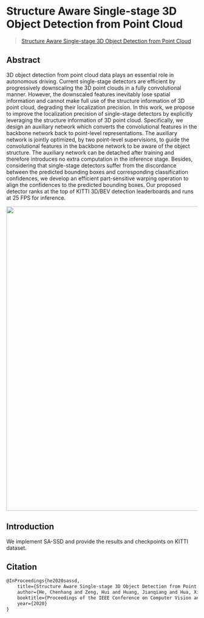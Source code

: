 # Structure Aware Single-stage 3D Object Detection from Point Cloud

> [Structure Aware Single-stage 3D Object Detection from Point Cloud](<[https://arxiv.org/abs/2104.02323](https://openaccess.thecvf.com/content_CVPR_2020/papers/He_Structure_Aware_Single-Stage_3D_Object_Detection_From_Point_Cloud_CVPR_2020_paper.pdf)>)

<!-- [ALGORITHM] -->

## Abstract

3D object detection from point cloud data plays an essential role in autonomous driving. Current single-stage detectors are efficient by progressively downscaling the 3D point clouds in a fully convolutional manner. However, the downscaled features inevitably lose spatial information and cannot make full use of the structure information of 3D point cloud, degrading their localization precision. In this work, we propose to improve the localization precision of single-stage detectors by explicitly leveraging the structure information of 3D point cloud. Specifically, we design an auxiliary network which converts the convolutional features in the backbone network back to point-level representations. The auxiliary network is jointly optimized, by two point-level supervisions, to guide the convolutional features in the backbone network to be aware of the object structure. The auxiliary network can be detached after training and therefore introduces no extra computation in the inference stage. Besides, considering that single-stage detectors suffer from the discordance between the predicted bounding boxes and corresponding classification confidences, we develop an efficient part-sensitive warping operation to align the confidences to the predicted bounding boxes. Our proposed detector ranks at the top of KITTI 3D/BEV detection leaderboards and runs at 25 FPS for inference.

<div align=center>
<img src="https://user-images.githubusercontent.com/30491025/172526367-c8b9bdf7-f901-4f2f-8855-bfd55c39f8d1.png" width="800"/>
</div>

## Introduction

We implement SA-SSD and provide the results and checkpoints on KITTI dataset.

## Citation

```latex
@InProceedings{he2020sassd,
    title={Structure Aware Single-stage 3D Object Detection from Point Cloud},
    author={He, Chenhang and Zeng, Hui and Huang, Jianqiang and Hua, Xian-Sheng and Zhang, Lei},
    booktitle={Proceedings of the IEEE Conference on Computer Vision and Pattern Recognition},
    year={2020}
}
```
